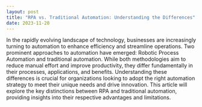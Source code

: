 ```yaml
---
layout: post
title: "RPA vs. Traditional Automation: Understanding the Differences"
date: 2023-11-20
---
```


In the rapidly evolving landscape of technology, businesses are increasingly turning to automation to enhance efficiency and streamline operations. Two prominent approaches to automation have emerged: Robotic Process Automation and traditional automation. While both methodologies aim to reduce manual effort and improve productivity, they differ fundamentally in their processes, applications, and benefits. Understanding these differences is crucial for organizations looking to adopt the right automation strategy to meet their unique needs and drive innovation. This article will explore the key distinctions between RPA and traditional automation, providing insights into their respective advantages and limitations.
